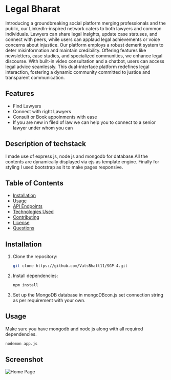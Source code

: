 # Legal Bharat

Introducing a groundbreaking social platform merging professionals and the public, our LinkedIn-inspired network caters to both lawyers and common individuals. Lawyers can share legal insights, update case statuses, and connect with peers, while users can applaud legal achievements or voice concerns about injustice. Our platform employs a robust demerit system to deter misinformation and maintain credibility. Offering features like newsletters, case studies, and specialized communities, we enhance legal discourse. With built-in video consultation and a chatbot, users can access legal advice seamlessly. This dual-interface platform redefines legal interaction, fostering a dynamic community committed to justice and transparent communication.

## Features
- Find Lawyers
- Connect with right Lawyers
- Consult or Book appoinments with ease
- If you are new in filed of law we can help you to connect to a senior lawyer under whom you can 

## Description of techstack

I made use of express js, node js and mongodb for database.All the contents are dynamically displayed via ejs as template engine. Finally for styling I used bootstrap as it to make pages responsive.

## Table of Contents

- [Installation](#installation)
- [Usage](#usage)
- [API Endpoints](#api-endpoints)
- [Technologies Used](#technologies-used)
- [Contributing](#contributing)
- [License](#license)
- [Questions](#questions)

## Installation

1. Clone the repository:

    ```bash
    git clone https://github.com/VatsBhatt11/SGP-4.git
    ```

2. Install dependencies:

    ```bash
    npm install
    ```

3. Set up the MongoDB database in mongoDBcon.js set connection string as per requirement with your own.

## Usage

Make sure you have mongodb and node js along with all required dependencies.

```bash
nodemon app.js
```
## Screenshot
![Home Page]()
